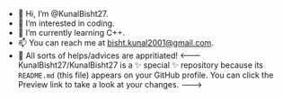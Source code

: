 - 👋 Hi, I’m @KunalBisht27.
- 👀 I’m interested in coding.
- 🌱 I’m currently learning C++.
- 📫 You can reach me at bisht.kunal2001@gmail.com.
- 🤝 All sorts of helps/advices are appritiated!
<---
KunalBisht27/KunalBisht27 is a ✨ special ✨ repository because its `README.md` (this file) appears on your GitHub profile.
You can click the Preview link to take a look at your changes.
--->
